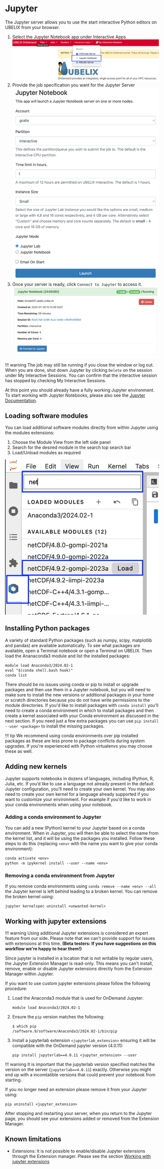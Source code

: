 # Jupyter

The Jupyter server allows you to use the start interactive Python editors on UBELIX from your
browser.

1. Select the Jupyter Notebook app under Interactive Apps
       ![ood jupyter](img/ood-jupyter.png)
2. Provide the job specification you want for the Jupyter Server
   ![form-jupyter](img/form-jupyter.png)
3. Once your server is ready, click `Connect to Jupyter` to access it.
   ![connect-jupyter](img/connect-jupyter.png)

!!! warning
    The job may still be running if you close the window or log out. When you are done, shut down Jupyter by clicking `Delete` on the session under My Interactive Sessions. You can confirm that the interactive session has stopped by checking My Interactive Sessions.

At this point you should already have a fully working Jupyter environment. To start working with Jupyter Notebooks, please also see the [Jupyter Documentation](http://jupyter.readthedocs.io/en/latest/).

## Loading software modules

You can load additional software modules directly from within Jupyter using the
modules extensions:

1. Choose the Module View from the left side panel
2. Search for the desired module in the search top search bar
3. Load/Unload modules as required

![modules-jupyter](img/modules-jupyter.png)

## Installing Python packages

A variety of standard Python packages (such as numpy, scipy, matplotlib and pandas) are available automatically. To see what packages are available, open a Terminal notebook or open a Terminal on UBELIX. Then load the Ananaconda3 module and list the installed packages:

```
module load Anaconda3/2024.02-1
eval "$(conda shell.bash hook)"
conda list
```

There should be no issues using conda or pip to install or upgrade packages and then use them in a Jupyter notebook, but you will need to make sure to install the new versions or additional packages in your home or scratch directories because you do not have write permissions to the module directories. If you'd like to install packages with `conda install` you'll need to create a conda environment in which to install packages and then create a kernel associated with your Conda environment as discussed in the next section. If you need just a few extra packages you can use `pip install --user <package>` to install the missing packages.

!!! tip
    We recommend using conda environments over pip installed packages as these
    are less prone to package conflicts during system upgrades. If you're
    experienced with Python virtualenvs you may choose these as well.

## Adding new kernels

Jupyter supports notebooks in dozens of languages, including IPython, R, Julia, etc. If you’d like to use a language not already present in the default Jupyter configuration, you’ll need to create your own kernel. You may also need to create your own kernel for a language already supported if you want to customize your environment. For example if you'd like to work in your conda environments when using your notebook.

### Adding a conda environment to Jupyter

You can add a new (Python) kernel to your Jupyter based on a conda environment. When in Jupyter, you will then be able to select the name from the kernel list, and it will be using the packages you installed. Follow these steps to do this (replacing `<env>` with the name you want to give your conda environment):

```
conda activate <env>
python -m ipykernel install --user --name <env>
```

### Removing a conda environment from Jupyter 

If you remove conda environments using `conda remove --name <env> --all` the
Jupyter kernel is left behind leading to a broken kernel. You can remove the
broken kernel using:

```
jupyter kernelspec uninstall <unwanted-kernel>
```

## Working with jupyter extensions

!!! warning
    Using additional Jupyter extensions is considered an expert feature from our
    side. Please note that we can't provide support for issues with extensions
    at this time. **(Beta testers: If you have suggestions on this workflow we're
    happy to hear them!)**

Since jupyter is installed in a location that is not writable by regular users,
the Jupyter Extension Manager is read-only. This means you can't install,
remove, enable or disable Jupyter extensions directly from the Extension Manager
within Jupyter.

If you want to use custom jupyter extensions please follow the following
procedure:

1. Load the Anaconda3 module that is used for OnDemand Jupyter:
   ```
   module load Anaconda3/2024.02-1
   ```
2. Ensure the `pip` version matches the following:
   ```
   $ which pip
   /software.9/software/Anaconda3/2024.02-1/bin/pip
   ```
3. Install a jupyterlab extension `<jupyterlab_extension>` ensuring it will be
   compatible with the OnDemand jupyter version (4.0.11):
   ```
   pip install jupyterlab==4.0.11 <jupyter_extension> --user
   ```
!!! warning
       It is important that the jupyterlab version specified matches the version on
       the server (`jupyterlab==4.0.11`) exactly. Otherwise you might end up with a
       incomtatible versions that could prevent your notebook from starting.

If you no longer need an extension please remove it from your
Jupyter using:

```
pip uninstall <jupyter_extension>
```

After stopping and restarting your server, when you return to the Jupyter page, you should see your extensions added or removed from the Extension Manager.

## Known limitations

- Extensions: It is not possible to enable/disable Jupyter extensions through
  the Extension manager. Please see the section
  [Working  with jupyter extensions](#working-with-jupyter-extensions)

